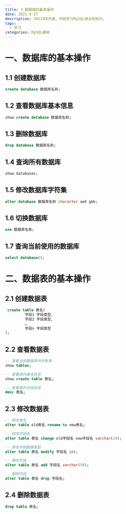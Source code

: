 ```yaml
---
title: 3_数据库的基本操作
date: 2021-8-27
description: 2021年8月底，开始学习MySQL相关的知识。
tags:
  - 学习
categories: MySQL基础
---
```


# 一、数据库的基本操作

## 1.1 创建数据库

```sql
create database 数据库名称;
```

## 1.2 查看数据库基本信息

```sql
show create database 数据库名称;
```

## 1.3 删除数据库

```sql
drop database 数据库名称;
```

## 1.4 查询所有数据库

```sql
show databases;
```

## 1.5 修改数据库字符集

```sql
alter database 数据库名称 character set gbk;
```

## 1.6 切换数据库

```sql
use 数据库名称;
```

## 1.7 查询当前使用的数据库

```sql
select database();
```

# 二、数据表的基本操作

## 2.1 创建数据表

```sql
 create table 表名(
         字段1 字段类型,
         字段2 字段类型,
         …
         字段n 字段类型
);
```

## 2.2 查看数据表

```sql
-- 查看当前数据库中所有表
show tables;

-- 查看表的基本信息
show create table 表名;

-- 查看表的字段信息
desc 表名;
```

## 2.3 修改数据表

```sql
-- 修改表名
alter table old表名 rename to new表名;

-- 修改字段名
alter table 表名 change old字段名 new字段名 varchar(10);

-- 修改字段数据类型
alter table 表名 modify 字段名 int;

-- 增加字段
alter table 表名 add 字段名 varchar(50);

-- 删除字段
alter table 表名 drop 字段名;
```

## 2.4 删除数据表

```sql
drop table 表名;
```

